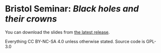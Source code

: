 # Bristol Seminar: _Black holes and their crowns_

You can download the slides from [the latest release](https://github.com/fjebaker/bristol-march-2024/releases/latest).

Everything CC BY-NC-SA 4.0 unless otherwise stated. Source code is GPL-3.0

